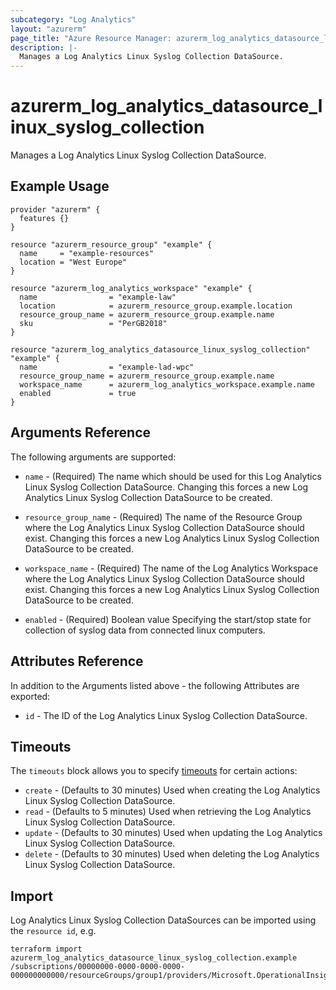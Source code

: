 ```yaml
---
subcategory: "Log Analytics"
layout: "azurerm"
page_title: "Azure Resource Manager: azurerm_log_analytics_datasource_linux_syslog_collection"
description: |-
  Manages a Log Analytics Linux Syslog Collection DataSource.
---
```


# azurerm_log_analytics_datasource_linux_syslog_collection

Manages a Log Analytics Linux Syslog Collection DataSource.

## Example Usage

```hcl
provider "azurerm" {
  features {}
}

resource "azurerm_resource_group" "example" {
  name     = "example-resources"
  location = "West Europe"
}

resource "azurerm_log_analytics_workspace" "example" {
  name                = "example-law"
  location            = azurerm_resource_group.example.location
  resource_group_name = azurerm_resource_group.example.name
  sku                 = "PerGB2018"
}

resource "azurerm_log_analytics_datasource_linux_syslog_collection" "example" {
  name                = "example-lad-wpc"
  resource_group_name = azurerm_resource_group.example.name
  workspace_name      = azurerm_log_analytics_workspace.example.name
  enabled             = true
}
```

## Arguments Reference

The following arguments are supported:

* `name` - (Required) The name which should be used for this Log Analytics Linux Syslog Collection DataSource. Changing this forces a new Log Analytics Linux Syslog Collection DataSource to be created.

* `resource_group_name` - (Required) The name of the Resource Group where the Log Analytics Linux Syslog Collection DataSource should exist. Changing this forces a new Log Analytics Linux Syslog Collection DataSource to be created.

* `workspace_name` - (Required) The name of the Log Analytics Workspace where the Log Analytics Linux Syslog Collection DataSource should exist. Changing this forces a new Log Analytics Linux Syslog Collection DataSource to be created.

* `enabled` - (Required) Boolean value Specifying the start/stop state for collection of syslog data from connected linux computers.


## Attributes Reference

In addition to the Arguments listed above - the following Attributes are exported: 

* `id` - The ID of the Log Analytics Linux Syslog Collection DataSource.

## Timeouts

The `timeouts` block allows you to specify [timeouts](https://www.terraform.io/docs/configuration/resources.html#timeouts) for certain actions:

* `create` - (Defaults to 30 minutes) Used when creating the Log Analytics Linux Syslog Collection DataSource.
* `read` - (Defaults to 5 minutes) Used when retrieving the Log Analytics Linux Syslog Collection DataSource.
* `update` - (Defaults to 30 minutes) Used when updating the Log Analytics Linux Syslog Collection DataSource.
* `delete` - (Defaults to 30 minutes) Used when deleting the Log Analytics Linux Syslog Collection DataSource.

## Import

Log Analytics Linux Syslog Collection DataSources can be imported using the `resource id`, e.g.

```shell
terraform import azurerm_log_analytics_datasource_linux_syslog_collection.example /subscriptions/00000000-0000-0000-0000-000000000000/resourceGroups/group1/providers/Microsoft.OperationalInsights/workspaces/workspace1/datasources/datasource1
```
